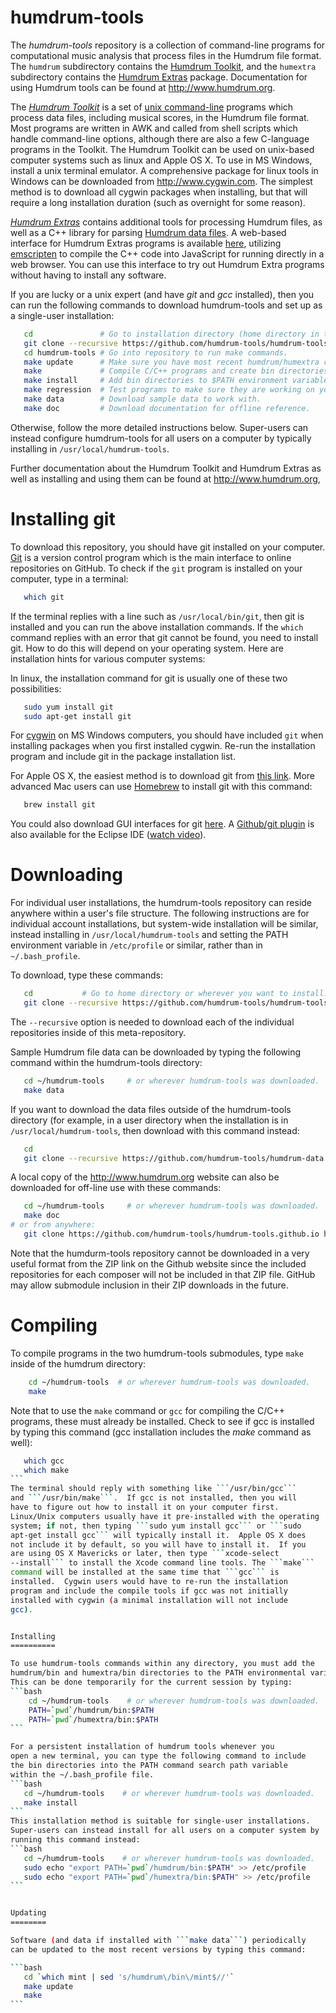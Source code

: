 humdrum-tools
=============

The *humdrum-tools* repository is a collection of command-line
programs for computational music analysis that process files in the
Humdrum file format.  The ```humdrum``` subdirectory contains the
[Humdrum Toolkit](https://github.com/humdrum-tools/humdrum), and
the ```humextra``` subdirectory contains the [Humdrum
Extras](https://github.com/craigsapp/humextra) package.  Documentation
for using Humdrum tools can be found at http://www.humdrum.org.

The [*Humdrum Toolkit*](https://github.com/humdrum-tools/humdrum) is
a set of [unix command-line](https://www.youtube.com/watch?v=bE9DyH43C2I)
programs which process data files, including musical scores, in the
Humdrum file format.  Most programs are written in AWK and called
from shell scripts which handle command-line options, although there
are also a few C-language programs in the Toolkit.  The Humdrum
Toolkit can be used on unix-based computer systems such as linux
and Apple OS X.  To use in MS Windows, install a unix terminal
emulator.  A comprehensive package for linux tools in Windows can
be downloaded from http://www.cygwin.com.  The simplest method is
to download all cygwin packages when installing, but that will
require a long installation duration (such as overnight for some
reason).

[*Humdrum Extras*](https://github.com/craigsapp/humextra) contains additional
tools for processing Humdrum files, as well as a C++ library for
parsing [Humdrum data
files](https://github.com/humdrum-tools/humdrum-data).  A web-based
interface for Humdrum Extras programs is available
[here](http://extras.humdrum.org/online?command=mkeyscape%20-ln%20h://beethoven/sonatas/sonata01-1.krn&run=true),
utilizing [emscripten](https://github.com/kripken/emscripten)
to compile the C++ code into JavaScript for running directly in a
web browser.  You can use this interface to try out Humdrum Extra
programs without having to install any software.

If you are lucky or a unix expert (and have *git* and *gcc* installed),
then you can run the following commands to download
humdrum-tools and set up as a single-user installation:
```bash
   cd               # Go to installation directory (home directory in this example).
   git clone --recursive https://github.com/humdrum-tools/humdrum-tools
   cd humdrum-tools # Go into repository to run make commands.
   make update      # Make sure you have most recent humdrum/humextra code.
   make             # Compile C/C++ programs and create bin directories.
   make install     # Add bin directories to $PATH environment variable in ~/.bashrc_profile .
   make regression  # Test programs to make sure they are working on your computer.
   make data	    # Download sample data to work with.
   make doc         # Download documentation for offline reference.
```
Otherwise, follow the more detailed instructions below.
Super-users can instead configure humdrum-tools for all users on a computer by typically
installing in ```/usr/local/humdrum-tools```.

Further documentation about the Humdrum Toolkit and Humdrum Extras 
as well as installing and using them can be found at http://www.humdrum.org, 


Installing git
==============

To download this repository, you should have git installed on your
computer.  [Git](http://git-scm.com/book/en/Getting-Started-Git-Basics) 
is a version control program which is the main interface to online
repositories on GitHub.  To check if the ```git``` program is
installed on your computer, type in a terminal:
```bash
   which git
```
If the terminal replies with a line such as ```/usr/local/bin/git```,
then git is installed and you can run the above installation commands.
If the ```which``` command replies with an error that git cannot
be found, you need to install git.  How to do this will depend on
your operating system.  Here are installation hints for various
computer systems:

In linux, the installation command for git is usually one of these two 
possibilities:
```bash
   sudo yum install git
   sudo apt-get install git
```

For [cygwin](http://www.cygwin.com) on MS Windows computers, you
should have included ```git``` when installing packages when you
first installed cygwin.  Re-run the installation program and include
git in the package installation list.

For Apple OS X, the easiest method is to download git from [this
link](http://git-scm.com/download/mac).  More advanced Mac users
can use [Homebrew](http://brew.sh) to install git with this command:
```bash
   brew install git
```

You could also download GUI interfaces for git
[here](http://git-scm.com/downloads/guis).  A [Github/git
plugin](http://eclipse.github.com) is also available for the Eclipse
IDE ([watch video](http://www.youtube.com/watch?v=ptK9-CNms98)).


Downloading
===========

For individual user installations, the humdrum-tools repository can
reside anywhere within a user's file structure.  The following
instructions are for individual account installations, but system-wide
installation will be similar, instead installing in ```/usr/local/humdrum-tools``` 
and setting the PATH environment variable in ```/etc/profile``` or 
similar, rather than in ```~/.bash_profile```.

To download, type these commands:
```bash
   cd           # Go to home directory or wherever you want to install.
   git clone --recursive https://github.com/humdrum-tools/humdrum-tools
```

The ```--recursive``` option is needed to download each of the
individual repositories inside of this meta-repository.


Sample Humdrum file data can be downloaded by typing the following
command within the humdrum-tools directory:
```bash
   cd ~/humdrum-tools     # or wherever humdrum-tools was downloaded.
   make data
```

If you want to download the data files outside of the humdrum-tools 
directory (for example, in a user directory when the installation
is in ```/usr/local/humdrum-tools```, then download with this command
instead:
```bash
   cd
   git clone --recursive https://github.com/humdrum-tools/humdrum-data
```

A local copy of the http://www.humdrum.org website can also be downloaded
for off-line use with these commands:
```bash
   cd ~/humdrum-tools     # or wherever humdrum-tools was downloaded.
   make doc
# or from anywhere:
   git clone https://github.com/humdrum-tools/humdrum-tools.github.io humdrum-documentation
```

Note that the humdurm-tools repository cannot be downloaded in a
very useful format from the ZIP link on the Github website since
the included repositories for each composer will not be included
in that ZIP file.  GitHub may allow submodule inclusion in their
ZIP downloads in the future.


Compiling 
=========

To compile programs in the two humdrum-tools submodules,
type ```make``` inside of the humdrum directory:
```bash
    cd ~/humdrum-tools  # or wherever humdrum-tools was downloaded.
    make
```

Note that to use the ```make``` command or ```gcc``` for compiling
the C/C++ programs, these must already be installed.  Check to see if
gcc is installed by typing this command (gcc installation includes
the <em>make</em> command as well):
````bash
   which gcc
   which make
```
The terminal should reply with something like ```/usr/bin/gcc```
and ```/usr/bin/make```.  If gcc is not installed, then you will
have to figure out how to install it on your computer first.
Linux/Unix computers usually have it pre-installed with the operating
system; if not, then typing ```sudo yum install gcc``` or ```sudo
apt-get install gcc``` will typically install it.  Apple OS X does
not include it by default, so you will have to install it.  If you
are using OS X Mavericks or later, then type ```xcode-select
--install``` to install the Xcode command line tools. The ```make```
command will be installed at the same time that ```gcc``` is
installed.  Cygwin users would have to re-run the installation
program and include the compile tools if gcc was not initially
installed with cygwin (a minimal installation will not include
gcc).


Installing
==========

To use humdrum-tools commands within any directory, you must add the
humdrum/bin and humextra/bin directories to the PATH environmental variable.  
This can be done temporarily for the current session by typing:
```bash
    cd ~/humdrum-tools    # or wherever humdrum-tools was downloaded.
    PATH=`pwd`/humdrum/bin:$PATH
    PATH=`pwd`/humextra/bin:$PATH
```

For a persistent installation of humdrum tools whenever you
open a new terminal, you can type the following command to include
the bin directories into the PATH command search path variable
within the ~/.bash_profile file.
```bash
   cd ~/humdrum-tools    # or wherever humdrum-tools was downloaded.
   make install
```
This installation method is suitable for single-user installations.
Super-users can instead install for all users on a computer system by
running this command instead:
```bash
   cd ~/humdrum-tools    # or wherever humdrum-tools was downloaded.
   sudo echo "export PATH=`pwd`/humdrum/bin:$PATH" >> /etc/profile
   sudo echo "export PATH=`pwd`/humextra/bin:$PATH" >> /etc/profile
```


Updating
========

Software (and data if installed with ```make data```) periodically 
can be updated to the most recent versions by typing this command:

```bash
   cd `which mint | sed 's/humdrum\/bin\/mint$//'`
   make update
   make
```



